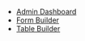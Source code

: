 <!-- docs/filamet/_sidebar.md -->

* [Admin Dashboard](/filament/admin.md)
* [Form Builder](/filament/form.md)
* [Table Builder](/filament/table.md)
